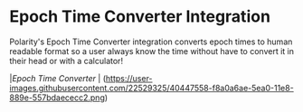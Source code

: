 # Epoch Time Converter Integration

Polarity's Epoch Time Converter integration converts epoch times to human readable format so a user always know the time without have to convert it in their head or with a calculator!


|*Epoch Time Converter* | (https://user-images.githubusercontent.com/22529325/40447558-f8a0a6ae-5ea0-11e8-889e-557bdaececc2.png)
